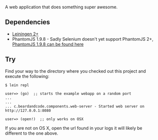 A web application that does something super awesome.

## Dependencies

  - [Leiningen 2+](http://leiningen.org)
  - PhantomJS 1.9.8 - Sadly Selenium doesn't yet support PhantomJS 2+, [PhantomJS 1.9.8 can be found here](https://bitbucket.org/ariya/phantomjs/downloads)

## Try

Find your way to the directory where you checked out this project and execute the following:

```
$ lein repl

user=> (go)  ;; starts the example webapp on a random port
...
...
... c.beardandcode.components.web-server - Started web server on http://127.0.0.1:8080

user=> (open!)  ;; only works on OSX

```

If you are not on OS X, open the url found in your logs it will likely be different to the one above.